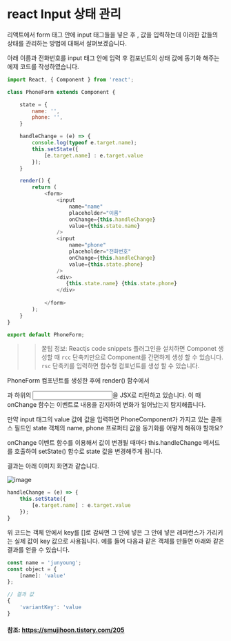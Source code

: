 # react Input 상태 관리

리액트에서 form 태그 안에 input 태그들을 넣은 후 , 값을 입력하는데 이러한 값들의 상태를 관리하는 방법에 대해서 살펴보겠습니다.

아래 이름과 전화번호를 input 태그 안에 입력 후 컴포넌트의 상태 값에 동기화 해주는 에제 코드를 작성하였습니다.

```javascript
import React, { Component } from 'react';

class PhoneForm extends Component {

    state = {
        name: '',
        phone: '',
    }

    handleChange = (e) => {
        console.log(typeof e.target.name);
        this.setState({
            [e.target.name] : e.target.value 
        });
    }

    render() {
        return (
            <form>
                <input 
                    name="name"
                    placeholder="이름" 
                    onChange={this.handleChange} 
                    value={this.state.name} 
                />
                <input 
                    name="phone"
                    placeholder="전화번호" 
                    onChange={this.handleChange}
                    value={this.state.phone} 
                />
                <div>
                   {this.state.name} {this.state.phone}
                </div>
                
            </form>
        );
    }
}

export default PhoneForm;
```

>> 꿀팁 정보: Reactjs code snippets 플러그인을 설치하면 Componet 생성할 때 `rcc` 단축키만으로 Component를 간편하게 생성 할 수 있습니다.
`rsc` 단축키를 입력하면 함수형 컴포넌트를 생성 할 수 있습니다.

PhoneForm 컴포넌트를 생성한 후에 render() 함수에서 <form>과 하위의 <input>을 JSX로 리턴하고 있습니다. 이 때 onChange 함수는 이벤트로 내용을 감지하여 변화가 일어났는지 탐지해줍니다. 

만약 input 태그의 value 값에 값을 입력하면 PhoneComponent가 가지고 있는 클래스 필드인 state 객체의 name, phone 프로퍼티 값을 동기화를 어떻게 해줘야 할까요? 

onChange 이벤트 함수를 이용해서 값이 변경될 때마다 this.handleChange 메서드를 호출하여 setState() 함수로 state 값을 변경해주게 됩니다. 

결과는 아래 이미지 화면과 같습니다.

![image](https://user-images.githubusercontent.com/22395934/104024012-d3672b00-5205-11eb-90ab-4273f47d7d3f.png)


```javascript
handleChange = (e) => {
    this.setState({
        [e.target.name] : e.target.value 
    });
}
```

위 코드는 객체 안에서 key를 []로 감싸면 그 안에 넣은 그 안에 넣은 레퍼런스가 가리키는 실제 값이 key 값으로 사용됩니다. 예를 들어 다음과 같은 객체를 만들면 아래와 같은 결과를 얻을 수 있습니다.

```javascript
const name = 'junyoung';
const object = {
    [name]: 'value'
};

// 결과 값
{
    'variantKey': 'value
}
```

#### 참조: https://smujihoon.tistory.com/205
